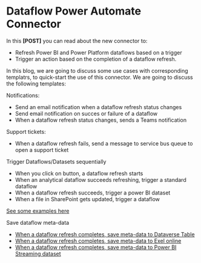 # Dataflow Power Automate Connector 
In this **[POST]** you can read about the new connector to:
* Refresh Power BI and Power Platform dataflows based on a trigger
* Trigger an action based on the completion of a dataflow refresh.

In this blog, we are going to discuss some use cases with corresponding templatrs, to quick-start the use of this connector. We are going to discuss the following templates:

Notifications:
* Send an email notification when a dataflow refresh status changes
* Send email notification on succes or failure of a dataflow
* When a dataflow refresh status changes, sends a Teams notification

Support tickets:
* When a dataflow refresh fails, send a message to service bus queue to open a support ticket


Trigger Dataflows/Datasets sequentially
* When you click on button, a dataflow refresh starts
* When an analytical dataflow succeeds refreshing, trigger a standard dataflow
* When a dataflow refresh succeeds, trigger a power BI dataset
* When a file in SharePoint gets updated, trigger a dataflow

[See some examples here](https://miquelladeboer.github.io/dataflowdiagnostics/all_dataflow_templates.html)

Save dataflow meta-data
* [When a dataflow refresh completes, save meta-data to Dataverse Table](https://miquelladeboer.github.io/dataflowdiagnostics/dataflow_monitoring_with_data_in_dataverse.html)
* [When a dataflow refresh completes, save meta-data to Exel online](https://miquelladeboer.github.io/dataflowdiagnostics/dataflow_monitoring_with_excel.html)
* [When a dataflow refresh completes, save meta-data to Power BI Streaming dataset](https://miquelladeboer.github.io/dataflowdiagnostics/dataflow_monitoring_with_powerbi_streaming_dataset.html)

